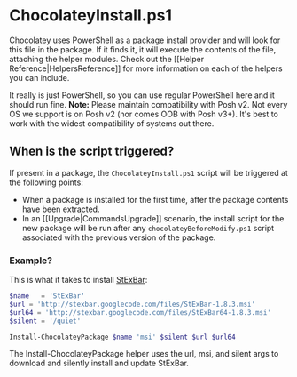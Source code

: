 # ChocolateyInstall.ps1
Chocolatey uses PowerShell as a package install provider and will look for this file in the package. If it finds it, it will execute the contents of the file, attaching the helper modules. Check out the [[Helper Reference|HelpersReference]] for more information on each of the helpers you can include.

It really is just PowerShell, so you can use regular PowerShell here and it should run fine. **Note:** Please maintain compatibility with Posh v2. Not every OS we support is on Posh v2 (nor comes OOB with Posh v3+). It's best to work with the widest compatibility of systems out there.

## When is the script triggered?
If present in a package, the `ChocolateyInstall.ps1` script will be triggered at the following points:
* When a package is installed for the first time, after the package contents have been extracted.
* In an [[Upgrade|CommandsUpgrade]] scenario, the install script for the new package will be run after any `chocolateyBeforeModify.ps1` script associated with the previous version of the package.

### Example?
This is what it takes to install [StExBar](https://chocolatey.org/packages/stexbar):

```powershell
$name   = 'StExBar'
$url = 'http://stexbar.googlecode.com/files/StExBar-1.8.3.msi'
$url64 = 'http://stexbar.googlecode.com/files/StExBar64-1.8.3.msi'
$silent = '/quiet'

Install-ChocolateyPackage $name 'msi' $silent $url $url64
```

The Install-ChocolateyPackage helper uses the url, msi, and silent args to download and silently install and update StExBar.

